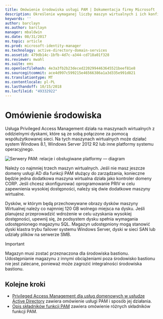 ```yaml
---
title: Omówienie środowiska usługi PAM | Dokumentacja firmy Microsoft
description: Określenie wymaganej liczby maszyn wirtualnych i ich konfiguracji, dzięki czemu można pomyślnie wdrożyć usługę Privileged Access Management
keywords: ''
author: barclayn
ms.author: barclayn
manager: mbaldwin
ms.date: 08/31/2017
ms.topic: article
ms.prod: microsoft-identity-manager
ms.technology: active-directory-domain-services
ms.assetid: 479db14c-1bfb-4d7c-a344-cd718a01f328
ms.reviewer: mwahl
ms.suite: ems
ms.openlocfilehash: 4e3a3fb2b23deced2202994463645521beef81e8
ms.sourcegitcommit: ace4d997c599215e46566386a1a3d335e991d821
ms.translationtype: MT
ms.contentlocale: pl-PL
ms.lasthandoff: 10/15/2018
ms.locfileid: "49332922"
---
```

# <a name="environment-overview"></a>Omówienie środowiska

Usługa Privileged Access Management działa na maszynach wirtualnych z oddzielnymi dyskami, które są ze sobą połączone za pomocą współużytkowanej sieci. Na tych maszynach wirtualnych może działać system Windows 8.1, Windows Server 2012 R2 lub inne platformy systemu operacyjnego.

![Serwery PAM: relacje i obsługiwane platformy — diagram](media/pam-test-lab-architecture.png)

Należy co najmniej trzech maszyn wirtualnych.  Jeśli nie masz jeszcze domeny usługi AD dla funkcji PAM służący do zarządzania, konieczne będzie jedna dodatkowa maszyna wirtualna działa jako kontroler domeny CORP.  Jeśli chcesz skonfigurować oprogramowanie PRIV w celu zapewnienia wysokiej dostępności, należy się dwie dodatkowe maszyny wirtualne.

Dysków, w którym będą przechowywane obrazy dysków maszyny Wirtualnej należy co najmniej 120 GB wolnego miejsca na dysku.  Jeśli planujesz przeprowadzić wdrożenie w celu uzyskania wysokiej dostępności, upewnij się, że podsystem dysku spełnia wymagania udostępnionego magazynu SQL.  Magazyn udostępniony mogą stanowić dyski klastra trybu failover systemu Windows Server, dyski w sieci SAN lub udziały plików na serwerze SMB.

> [!IMPORTANT]
> Magazyn musi zostać przeznaczona dla środowiska bastionu. Udostępnianie magazynu z innymi obciążeniami poza środowisko bastionu nie jest zalecane, ponieważ może zagrozić integralności środowiska bastionu.

## <a name="next-steps"></a>Kolejne kroki

- [Privileged Access Management dla usług domenowych w usłudze Active Directory](privileged-identity-management-for-active-directory-domain-services.md) zawiera omówienie usługi PAM i sposób jej działania.
- [Opis składników funkcji PAM](principles-of-operation.md) zawiera omówienie różnych składników funkcji PAM.